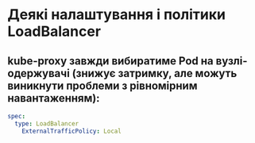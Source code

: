 # Деякі налаштування і політики LoadBalancer

## kube-proxy завжди вибиратиме Pod на вузлі-одержувачі (знижує затримку, але можуть виникнути проблеми з рівномірним навантаженням):
```yaml
spec:
  type: LoadBalancer
    ExternalTrafficPolicy: Local
```
